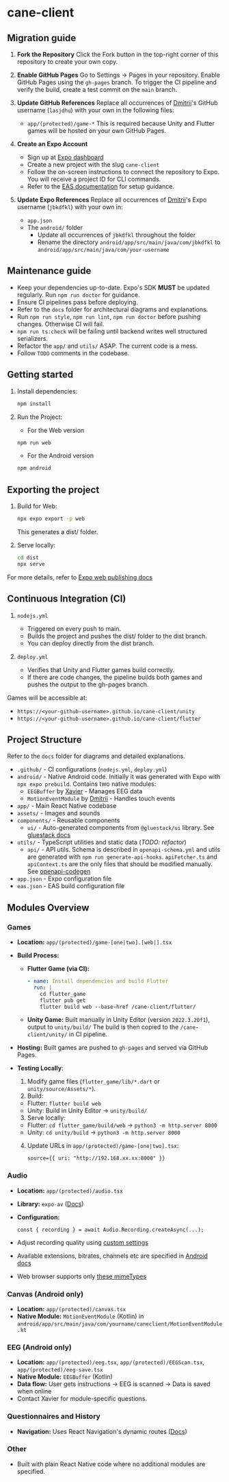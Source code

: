 # cane-client

## Migration guide

1. **Fork the Repository**
   Click the Fork button in the top-right corner of this repository to create your own copy.

2. **Enable GitHub Pages**
   Go to Settings → Pages in your repository. Enable GitHub Pages using the `gh-pages` branch. To trigger the CI pipeline and verify the build, create a test commit on the `main` branch.

3. **Update GitHub References**
   Replace all occurrences of [Dmitrii](https://github.com/lasjdhu)'s GitHub username (`lasjdhu`) with your own in the following files:

   - `app/(protected)/game-*`
     This is required because Unity and Flutter games will be hosted on your own GitHub Pages.

4. **Create an Expo Account**

   - Sign up at [Expo dashboard](https://expo.dev)
   - Create a new project with the slug `cane-client`
   - Follow the on-screen instructions to connect the repository to Expo. You will receive a project ID for CLI commands.
   - Refer to the [EAS documentation](https://docs.expo.dev/build/setup/) for setup guidance.

5. **Update Expo References**
   Replace all occurrences of [Dmitrii](https://github.com/lasjdhu)'s Expo username (`jbkdfkl`) with your own in:
   - `app.json`
   - The `android/` folder
     - Update all occurrences of `jbkdfkl` throughout the folder
     - Rename the directory `android/app/src/main/java/com/jbkdfkl` to `android/app/src/main/java/com/your-username`

## Maintenance guide

- Keep your dependencies up-to-date. Expo's SDK **MUST** be updated regularly. Run `npm run doctor` for guidance.
- Ensure CI pipelines pass before deploying.
- Refer to the `docs` folder for architectural diagrams and explanations.
- Run `npm run style`, `npm run lint`, `npm run doctor` before pushing changes. Otherwise CI will fail.
- `npm run ts:check` will be failing until backend writes well structured serializers.
- Refactor the `app/` and `utils/` ASAP. The current code is a mess.
- Follow `TODO` comments in the codebase.

## Getting started

1. Install dependencies:

   ```bash
   npm install
   ```

2. Run the Project:

   - For the Web version

   ```bash
   npm run web
   ```

   - For the Android version

   ```bash
   npm android
   ```

## Exporting the project

1. Build for Web:

   ```bash
   npx expo export -p web
   ```

   This generates a dist/ folder.

2. Serve locally:

   ```bash
   cd dist
   npx serve
   ```

For more details, refer to [Expo web publishing docs](https://docs.expo.dev/distribution/publishing-websites/)

## Continuous Integration (CI)

1. `nodejs.yml`

   - Triggered on every push to main.
   - Builds the project and pushes the dist/ folder to the dist branch.
   - You can deploy directly from the dist branch.

2. `deploy.yml`

   - Verifies that Unity and Flutter games build correctly.
   - If there are code changes, the pipeline builds both games and pushes the output to the gh-pages branch.

Games will be accessible at:

- `https://<your-github-username>.github.io/cane-client/unity`
- `https://<your-github-username>.github.io/cane-client/flutter`

## Project Structure

Refer to the `docs` folder for diagrams and detailed explanations.

- `.github/` - CI configurations (`nodejs.yml`, `deploy.yml`)
- `android/` - Native Android code. Initially it was generated with Expo with `npx expo prebuild`.
  Contains two native modules:
  - `EEGBuffer` by [Xavier](https://github.com/xavi-999) - Manages EEG data
  - `MotionEventModule` by [Dmitrii](https://github.com/lasjdhu) - Handles touch events
- `app/` - Main React Native codebase
- `assets/` - Images and sounds
- `components/` - Reusable components
  - `ui/` - Auto-generated components from `@gluestack/ui` library. See [gluestack docs](https://gluestack.io/)
- `utils/` - TypeScript utilities and static data (_TODO: refactor_)
  - `api/` - API utils. Schema is described in `openapi-schema.yml` and utils are generated with `npm run generate-api-hooks`. `apiFetcher.ts` and `apiContext.ts` are the only files that should be modified manually. See [openapi-codegen](https://github.com/fabien0102/openapi-codegen/)
- `app.json` - Expo configuration file
- `eas.json` - EAS build configuration file

## Modules Overview

### Games

- **Location:** `app/(protected)/game-[one|two].[web|].tsx`
- **Build Process:**

  - **Flutter Game (via CI):**

    ```yml
    - name: Install dependencies and build Flutter
      run: |
        cd flutter_game
        flutter pub get
        flutter build web --base-href /cane-client/flutter/
    ```

  - **Unity Game:** Built manually in Unity Editor (version `2022.3.20f1`), output to `unity/build/`
    The build is then copied to the `/cane-client/unity/` in CI pipeline.

- **Hosting:** Built games are pushed to `gh-pages` and served via GitHub Pages.
- **Testing Locally**:

  1. Modify game files (`flutter_game/lib/*.dart` or `unity/source/Assets/*`).
  2. Build:

  - Flutter: `flutter build web`
  - Unity: Build in Unity Editor → `unity/build/`

  3. Serve locally:

  - Flutter: `cd flutter_game/build/web` → `python3 -m http.server 8000`
  - Unity: `cd unity/build` → `python3 -m http.server 8000`

  4. Update URLs in `app/(protected)/game-[one|two].tsx`:

     ```tsx
     source={{ uri: "http://192.168.xx.xx:8000" }}
     ```

### Audio

- **Location:** `app/(protected)/audio.tsx`
- **Library:** `expo-av` ([Docs](https://docs.expo.dev/versions/latest/sdk/audio-av/))
- **Configuration:**

  ```tsx
  const { recording } = await Audio.Recording.createAsync(...);
  ```

- Adjust recording quality using [custom settings](https://docs.expo.dev/versions/latest/sdk/audio/#recordingoptionsandroid)
- Available extensions, bitrates, channels etc are specified in [Android docs](https://developer.android.com/media/platform/supported-formats)
- Web browser supports only [these mimeTypes](https://stackoverflow.com/questions/41739837/all-mime-types-supported-by-mediarecorder-in-firefox-and-chrome)

### Canvas (Android only)

- **Location:** `app/(protected)/canvas.tsx`
- **Native Module:** `MotionEventModule` (Kotlin) in `android/app/src/main/java/com/yourname/caneclient/MotionEventModule.kt`

### EEG (Android only)

- **Location:** `app/(protected)/eeg.tsx`, `app/(protected)/EEGScan.tsx`, `app/(protected)/eeg-save.tsx`
- **Native Module:** `EEGBuffer` (Kotlin)
- **Data flow:** User gets instructions → EEG is scanned → Data is saved when online
- Contact Xavier for module-specific questions.

### Questionnaires and History

- **Navigation:** Uses React Navigation's dynamic routes ([Docs](https://docs.expo.dev/develop/dynamic-routes/))

### Other

- Built with plain React Native code where no additional modules are specified.
